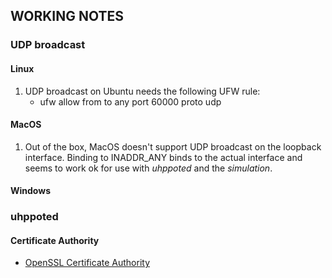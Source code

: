 ## WORKING NOTES

### UDP broadcast

#### Linux

1. UDP broadcast on Ubuntu needs the following UFW rule:
   - ufw allow from <local address> to any port 60000 proto udp

#### MacOS

1. Out of the box, MacOS doesn't support UDP broadcast on the loopback interface. Binding to 
   INADDR_ANY binds to the actual interface and seems to work ok for use with *uhppoted* and
   the *simulation*.

#### Windows

### uhppoted

#### Certificate Authority

- [OpenSSL Certificate Authority](https://jamielinux.com/docs/openssl-certificate-authority/index.html)